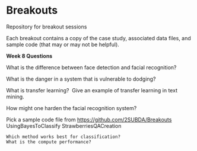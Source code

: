 # Breakouts
Repository for breakout sessions

Each breakout contains a copy of the case study, associated data files, and sample code (that may or may not be helpful).

<b>Week 8 Questions</b>

What is the difference between face detection and facial recognition?

What is the danger in a system that is vulnerable to dodging? 

What is transfer learning?  Give an example of transfer learning in text mining.

How might one harden the facial recognition system? 

Pick a sample code file from https://github.com/2SUBDA/Breakouts 
    UsingBayesToClassify
    StrawberriesQACreation

    Which method works best for classification?
    What is the compute performance?
